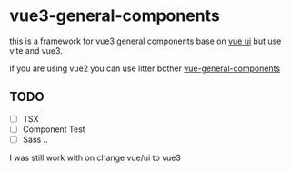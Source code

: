 # vue3-general-components

this is a framework for vue3 general components base on [vue ui](https://github.com/vuejs/ui) but use vite and vue3.

if you are using vue2 you can use litter bother [vue-general-components](https://xxholly32.github.io/vue-general-components/)

## TODO

+ [ ] TSX
+ [ ] Component Test
+ [ ] Sass ..

I was still work with on change vue/ui to vue3

